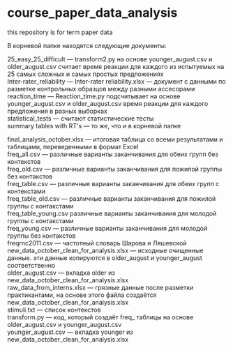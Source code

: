 # course_paper_data_analysis
this repository is for term paper data


В корневой папке находятся следующие документы:




25_easy_25_difficult — transform2.py на основе younger_august.csv и older_august.csv считает время реакции для каждого из испытуемых на 25 самых сложных и самых простых предложениях <br/>
Inter-rater_reliability — Inter-rater reliability.xlsx — документ с данными по разметке контрольных образцов между разными ассесорами<br/>
reaction_time — Reaction_time.py подсчитывает на основе younger_august.csv и older_august.csv время реакции для каждого предложения в разных выборках<br/>
statistical_tests — считают статистические тесты<br/>
summary tables with RT's — то же, что и в корневой папке<br/>


final_analysis_october.xlsx	— итоговая таблица со всеми результатами и таблицами, переведенными в формат Excel<br/>
freq_all.csv	— различные варианты заканчивания для обеих групп без контекстов<br/>
freq_old.csv	— различные варианты заканчивания для пожилой группы без контакстов<br/>
freq_table.csv	— различные варианты заканчивания для обеих групп с контекстами<br/>
freq_table_old.csv	— различные варианты заканчивания для пожилой группы с контакстами<br/>
freq_table_young.csv	различные варианты заканчивания для молодой группы с контакстами<br/>
freq_young.csv — различные варианты заканчивания для молодой группы без контакстов<br/>
freqrnc2011.csv	 — частотный словарь Шарова и Ляшевской<br/>
new_data_october_clean_for_analysis.xlsx — исходные очищенные данные. эти данные копируются в older_august и younger_august соответственно<br/>
older_august.csv	— вкладка older из new_data_october_clean_for_analysis.xlsx<br/>
raw_data_from_interns.xlsx	— грязные данные после разметки практикантами, на основе этого файла создаётся new_data_october_clean_for_analysis.xlsx<br/>
stimuli.txt — список контекстов<br/>
transform.py	— код, который создаёт freq_ таблицы на основе older_august.csv и younger_august.csv<br/>
younger_august.csv — вкладка younger из new_data_october_clean_for_analysis.xlsx<br/>
